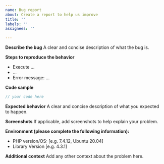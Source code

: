 ```yaml
---
name: Bug report
about: Create a report to help us improve
title: ''
labels: ''
assignees: ''

---
```


<!--
Please FOLLOW THE ISSUE TEMPLATE unless you have a good reason not to.
If you have a question or an issue that is not a bug, please use the Q&A section under discussions instead. Thanks!
-->
**Describe the bug**
A clear and concise description of what the bug is.

**Steps to reproduce the behavior**
- Execute ...
- ...
- Error message: ...

**Code sample**
```php
// your code here
```

**Expected behavior**
A clear and concise description of what you expected to happen.

**Screenshots**
If applicable, add screenshots to help explain your problem.

**Environment (please complete the following information):**
 - PHP version/OS: [e.g. 7.4.12, Ubuntu 20.04]
 - Library Version [e.g. 4.3.1]

**Additional context**
Add any other context about the problem here.
